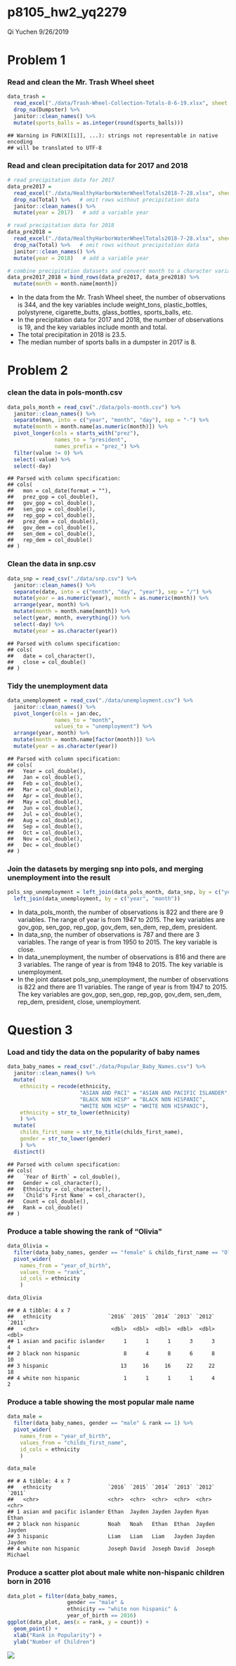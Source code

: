 p8105\_hw2\_yq2279
================
Qi Yuchen
9/26/2019

# Problem 1

### Read and clean the Mr. Trash Wheel sheet

``` r
data_trash = 
  read_excel("./data/Trash-Wheel-Collection-Totals-8-6-19.xlsx", sheet = 1, range = "A2:N406") %>% 
  drop_na(Dumpster) %>% 
  janitor::clean_names() %>% 
  mutate(sports_balls = as.integer(round(sports_balls)))
```

    ## Warning in FUN(X[[i]], ...): strings not representable in native encoding
    ## will be translated to UTF-8

### Read and clean precipitation data for 2017 and 2018

``` r
# read precipitation data for 2017
data_pre2017 = 
  read_excel("./data/HealthyHarborWaterWheelTotals2018-7-28.xlsx", sheet = 4, range = "A2:B14") %>% 
  drop_na(Total) %>%   # omit rows without precipitation data
  janitor::clean_names() %>% 
  mutate(year = 2017)   # add a variable year

# read precipitation data for 2018
data_pre2018 = 
  read_excel("./data/HealthyHarborWaterWheelTotals2018-7-28.xlsx", sheet = 3, range = "A2:B14") %>% 
  drop_na(Total) %>%   # omit rows without precipitation data
  janitor::clean_names() %>% 
  mutate(year = 2018)   # add a variable year

# combine precipitation datasets and convert month to a character variable
data_pre2017_2018 = bind_rows(data_pre2017, data_pre2018) %>% 
  mutate(month = month.name[month])
```

  - In the data from the Mr. Trash Wheel sheet, the number of
    observations is 344, and the key variables include weight\_tons,
    plastic\_bottles, polystyrene, cigarette\_butts, glass\_bottles,
    sports\_balls, etc.
  - In the precipitation data for 2017 and 2018, the number of
    observations is 19, and the key variables include month and total.
  - The total precipitation in 2018 is 23.5.
  - The median number of sports balls in a dumpster in 2017 is 8.

# Problem 2

### clean the data in pols-month.csv

``` r
data_pols_month = read_csv("./data/pols-month.csv") %>%
  janitor::clean_names() %>%
  separate(mon, into = c("year", "month", "day"), sep = "-") %>% 
  mutate(month = month.name[as.numeric(month)]) %>% 
  pivot_longer(cols = starts_with("prez"),
               names_to = "president",
               names_prefix = "prez_") %>%
  filter(value != 0) %>% 
  select(-value) %>% 
  select(-day)
```

    ## Parsed with column specification:
    ## cols(
    ##   mon = col_date(format = ""),
    ##   prez_gop = col_double(),
    ##   gov_gop = col_double(),
    ##   sen_gop = col_double(),
    ##   rep_gop = col_double(),
    ##   prez_dem = col_double(),
    ##   gov_dem = col_double(),
    ##   sen_dem = col_double(),
    ##   rep_dem = col_double()
    ## )

### Clean the data in snp.csv

``` r
data_snp = read_csv("./data/snp.csv") %>%
  janitor::clean_names() %>%
  separate(date, into = c("month", "day", "year"), sep = "/") %>%
  mutate(year = as.numeric(year), month = as.numeric(month)) %>% 
  arrange(year, month) %>%
  mutate(month = month.name[month]) %>%
  select(year, month, everything()) %>% 
  select(-day) %>% 
  mutate(year = as.character(year))
```

    ## Parsed with column specification:
    ## cols(
    ##   date = col_character(),
    ##   close = col_double()
    ## )

### Tidy the unemployment data

``` r
data_unemployment = read_csv("./data/unemployment.csv") %>%
  janitor::clean_names() %>%
  pivot_longer(cols = jan:dec,
               names_to = "month",
               values_to = "unemployment") %>%
  arrange(year, month) %>%
  mutate(month = month.name[factor(month)]) %>% 
  mutate(year = as.character(year))
```

    ## Parsed with column specification:
    ## cols(
    ##   Year = col_double(),
    ##   Jan = col_double(),
    ##   Feb = col_double(),
    ##   Mar = col_double(),
    ##   Apr = col_double(),
    ##   May = col_double(),
    ##   Jun = col_double(),
    ##   Jul = col_double(),
    ##   Aug = col_double(),
    ##   Sep = col_double(),
    ##   Oct = col_double(),
    ##   Nov = col_double(),
    ##   Dec = col_double()
    ## )

### Join the datasets by merging snp into pols, and merging unemployment into the result

``` r
pols_snp_unemployment = left_join(data_pols_month, data_snp, by = c("year", "month")) %>% 
  left_join(data_unemployment, by = c("year", "month"))
```

  - In data\_pols\_month, the number of observations is 822 and there
    are 9 variables. The range of year is from 1947 to 2015. The key
    variables are gov\_gop, sen\_gop, rep\_gop, gov\_dem, sen\_dem,
    rep\_dem, president.
  - In data\_snp, the number of observations is 787 and there are 3
    variables. The range of year is from 1950 to 2015. The key variable
    is close.
  - In data\_unemployment, the number of observations is 816 and there
    are 3 variables. The range of year is from 1948 to 2015. The key
    variable is unemployment.
  - In the joint dataset pols\_snp\_unemployment, the number of
    observations is 822 and there are 11 variables. The range of year is
    from 1947 to 2015. The key variables are gov\_gop, sen\_gop,
    rep\_gop, gov\_dem, sen\_dem, rep\_dem, president, close,
    unemployment.

# Question 3

### Load and tidy the data on the popularity of baby names

``` r
data_baby_names = read_csv("./data/Popular_Baby_Names.csv") %>% 
  janitor::clean_names() %>%
  mutate(
    ethnicity = recode(ethnicity, 
                       "ASIAN AND PACI" = "ASIAN AND PACIFIC ISLANDER",
                       "BLACK NON HISP" = "BLACK NON HISPANIC",
                       "WHITE NON HISP" = "WHITE NON HISPANIC"),
    ethnicity = str_to_lower(ethnicity)
    ) %>% 
  mutate(
    childs_first_name = str_to_title(childs_first_name),
    gender = str_to_lower(gender)
    ) %>% 
  distinct()
```

    ## Parsed with column specification:
    ## cols(
    ##   `Year of Birth` = col_double(),
    ##   Gender = col_character(),
    ##   Ethnicity = col_character(),
    ##   `Child's First Name` = col_character(),
    ##   Count = col_double(),
    ##   Rank = col_double()
    ## )

### Produce a table showing the rank of “Olivia”

``` r
data_Olivia = 
  filter(data_baby_names, gender == "female" & childs_first_name == "Olivia") %>% 
  pivot_wider(
    names_from = "year_of_birth",
    values_from = "rank",
    id_cols = ethnicity
    )

data_Olivia
```

    ## # A tibble: 4 x 7
    ##   ethnicity                  `2016` `2015` `2014` `2013` `2012` `2011`
    ##   <chr>                       <dbl>  <dbl>  <dbl>  <dbl>  <dbl>  <dbl>
    ## 1 asian and pacific islander      1      1      1      3      3      4
    ## 2 black non hispanic              8      4      8      6      8     10
    ## 3 hispanic                       13     16     16     22     22     18
    ## 4 white non hispanic              1      1      1      1      4      2

### Produce a table showing the most popular male name

``` r
data_male = 
  filter(data_baby_names, gender == "male" & rank == 1) %>%
  pivot_wider(
    names_from = "year_of_birth",
    values_from = "childs_first_name",
    id_cols = ethnicity
    )

data_male
```

    ## # A tibble: 4 x 7
    ##   ethnicity                  `2016` `2015` `2014` `2013` `2012` `2011` 
    ##   <chr>                      <chr>  <chr>  <chr>  <chr>  <chr>  <chr>  
    ## 1 asian and pacific islander Ethan  Jayden Jayden Jayden Ryan   Ethan  
    ## 2 black non hispanic         Noah   Noah   Ethan  Ethan  Jayden Jayden 
    ## 3 hispanic                   Liam   Liam   Liam   Jayden Jayden Jayden 
    ## 4 white non hispanic         Joseph David  Joseph David  Joseph Michael

### Produce a scatter plot about male white non-hispanic children born in 2016

``` r
data_plot = filter(data_baby_names, 
                   gender == "male" & 
                   ethnicity == "white non hispanic" & 
                   year_of_birth == 2016)
ggplot(data_plot, aes(x = rank, y = count)) +
  geom_point() +
  xlab("Rank in Popularity") +
  ylab("Number of Children") 
```

![](p8105_hw2_yq2279_files/figure-gfm/unnamed-chunk-10-1.png)<!-- -->
